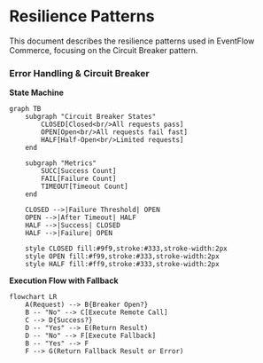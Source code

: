 # Resilience Patterns

This document describes the resilience patterns used in EventFlow Commerce, focusing on the Circuit Breaker pattern.

### Error Handling & Circuit Breaker

**State Machine**

```mermaid
graph TB
    subgraph "Circuit Breaker States"
        CLOSED[Closed<br/>All requests pass]
        OPEN[Open<br/>All requests fail fast]
        HALF[Half-Open<br/>Limited requests]
    end
    
    subgraph "Metrics"
        SUCC[Success Count]
        FAIL[Failure Count]
        TIMEOUT[Timeout Count]
    end
    
    CLOSED -->|Failure Threshold| OPEN
    OPEN -->|After Timeout| HALF
    HALF -->|Success| CLOSED
    HALF -->|Failure| OPEN
    
    style CLOSED fill:#9f9,stroke:#333,stroke-width:2px
    style OPEN fill:#f99,stroke:#333,stroke-width:2px
    style HALF fill:#ff9,stroke:#333,stroke-width:2px
```

**Execution Flow with Fallback**

```mermaid
flowchart LR
    A(Request) --> B{Breaker Open?}
    B -- "No" --> C[Execute Remote Call]
    C --> D{Success?}
    D -- "Yes" --> E(Return Result)
    D -- "No" --> F[Execute Fallback]
    B -- "Yes" --> F
    F --> G(Return Fallback Result or Error)
```